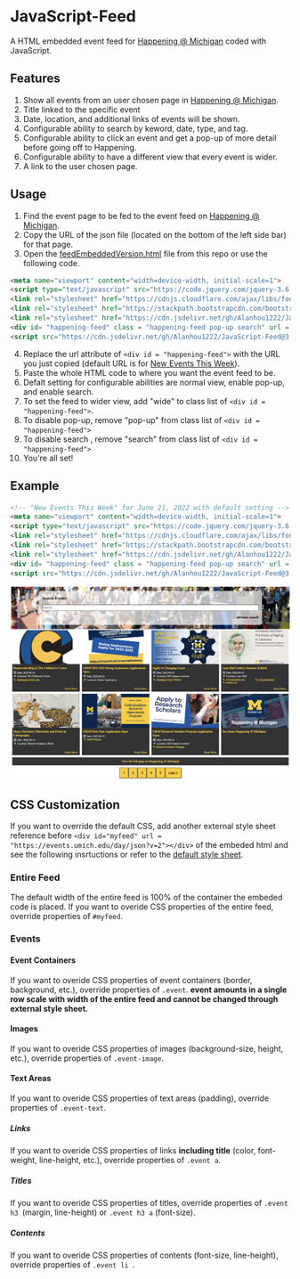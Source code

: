 # JavaScript-Feed

A HTML embedded event feed for [Happening @ Michigan](https://events.umich.edu/) coded with JavaScript.


## Features

1. Show all events from an user chosen page in [Happening @ Michigan](https://events.umich.edu/).
2. Title linked to the specific event
3. Date, location, and additional links of events will be shown.
4. Configurable ability to search by keword, date, type, and tag.
5. Configurable ability to click an event and get a pop-up of more detail before going off to Happening.
6. Configurable ability to have a different view that every event is wider.
7. A link to the user chosen page.

## Usage
1. Find the event page to be fed to the event feed on [Happening @ Michigan](https://events.umich.edu/).
2. Copy the URL of the json file (located on the bottom of the left side bar) for that page.
3. Open the [feedEmbeddedVersion.html](https://github.com/Alanhou1222/JavaScript-Feed/blob/main/feedEmbeddedVersion.html) file from this repo or use the following code.
```html
<meta name="viewport" content="width=device-width, initial-scale=1">
<script type="text/javascript" src="https://code.jquery.com/jquery-3.6.0.min.js"></script>
<link rel="stylesheet" href="https://cdnjs.cloudflare.com/ajax/libs/font-awesome/4.7.0/css/font-awesome.min.css">    
<link rel="stylesheet" href="https://stackpath.bootstrapcdn.com/bootstrap/4.4.1/css/bootstrap-grid.min.css"/>    
<link rel="stylesheet" href="https://cdn.jsdelivr.net/gh/Alanhou1222/JavaScript-Feed@3.2.0/feed.css" integrity="sha384-Aeo1hqs4QQNiYueo1pvhB+X16MCDBnQXeO6ljxevDpFRoIQysEeb7dekiw1oiXqJ" crossorigin="anonymous">
<div id= "happening-feed" class = "happening-feed pop-up search" url = "https://events.umich.edu/week/json?v=2"></div>
<script src="https://cdn.jsdelivr.net/gh/Alanhou1222/JavaScript-Feed@3.2.0/feed.js" integrity="sha384-SOD+Iyuo8/7KpAJz14+BNud7sFiL8kHuuhF8TVBvBD6FAFrAi4fDfPWwOFvdJyEs" crossorigin="anonymous"></script>
```
4. Replace the url attribute of ```<div id = "happening-feed">``` with the URL you just copied (default URL is for [New Events This Week](https://events.umich.edu/week)).
5. Paste the whole HTML code to where you want the event feed to be.
6. Defalt setting for configurable abilities are normal view, enable pop-up, and enable search. 
7. To set the feed to wider view, add "wide" to class list of  ```<div id = "happening-feed">```. 
8. To disable pop-up, remove "pop-up" from class list of  ```<div id = "happening-feed">```
9. To disable search , remove "search" from class list of  ```<div id = "happening-feed">```
10. You're all set!

## Example

```html
<!-- "New Events This Week" for June 21, 2022 with default setting -->
<meta name="viewport" content="width=device-width, initial-scale=1">
<script type="text/javascript" src="https://code.jquery.com/jquery-3.6.0.min.js"></script>
<link rel="stylesheet" href="https://cdnjs.cloudflare.com/ajax/libs/font-awesome/4.7.0/css/font-awesome.min.css">    
<link rel="stylesheet" href="https://stackpath.bootstrapcdn.com/bootstrap/4.4.1/css/bootstrap-grid.min.css"/>    
<link rel="stylesheet" href="https://cdn.jsdelivr.net/gh/Alanhou1222/JavaScript-Feed@3.2.0/feed.css" integrity="sha384-Aeo1hqs4QQNiYueo1pvhB+X16MCDBnQXeO6ljxevDpFRoIQysEeb7dekiw1oiXqJ" crossorigin="anonymous">
<div id= "happening-feed" class = "happening-feed pop-up search" url = "https://events.umich.edu/week/json?v=2"></div>
<script src="https://cdn.jsdelivr.net/gh/Alanhou1222/JavaScript-Feed@3.2.0/feed.js" integrity="sha384-SOD+Iyuo8/7KpAJz14+BNud7sFiL8kHuuhF8TVBvBD6FAFrAi4fDfPWwOFvdJyEs" crossorigin="anonymous"></script>
```
![Screen Shot](/images/event-feed-example.png)

## CSS Customization

If you want to override the default CSS, add another external style sheet reference before ```<div id="myfeed" url = "https://events.umich.edu/day/json?v=2"></div>``` of the embeded html and see the following insrtuctions or refer to the [default style sheet](https://github.com/Alanhou1222/JavaScript-Feed/blob/main/feed.css).

### Entire Feed
The default width of the entire feed is 100% of the container the embeded code is placed.
If you want to overide CSS properties of the entire feed, override properties of ```#myfeed```.

### Events
#### Event Containers
If you want to overide CSS properties of event containers (border, background, etc.), override properties of ```.event```.
<strong> event amounts in a single row scale with width of the entire feed and cannot be changed through external style sheet.</strong>
#### Images
If you want to overide CSS properties of images (background-size, height, etc.), override properties of ```.event-image```.
#### Text Areas
If you want to overide CSS properties of text areas (padding), override properties of ```.event-text```.

##### Links
If you want to overide CSS properties of links <strong>including title</strong> (color, font-weight, line-height, etc.), override properties of ```.event a```.

##### Titles
If you want to overide CSS properties of titles, override properties of ```.event h3 ```(margin, line-height) or ```.event h3 a``` (font-size).

##### Contents
If you want to overide CSS properties of contents (font-size, line-height), override properties of ```.event li ```.